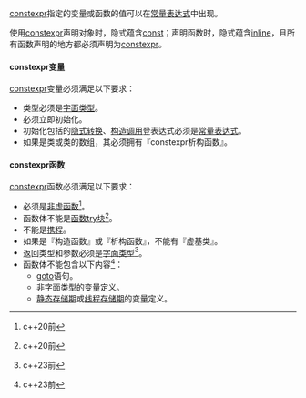 [constexpr]()指定的变量或函数的值可以在[常量表达式]()中出现。

使用[constexpr]()声明对象时，隐式蕴含[const]()；声明函数时，隐式蕴含[inline]()，且所有函数声明的地方都必须声明为[constexpr]()。

#### constexpr变量

[constexpr]()变量必须满足以下要求：

* 类型必须是[字面类型]()。
* 必须立即初始化。
* 初始化包括的[隐式转换]()、[构造调用]()登表达式必须是[常量表达式]()。
* 如果是类或类的数组，其必须拥有『constexpr析构函数』。

#### constexpr函数

[constexpr]()函数必须满足以下要求：

* 必须是[非虚函数]()[^1]。
* 函数体不能是[函数try块]()[^1]。
* 不能是[携程]()。
* 如果是『构造函数』或『析构函数』，不能有『虚基类』。
* 返回类型和参数必须是[字面类型]()[^2]。
* 函数体不能包含以下内容[^2]：
  * [goto]()语句。
  * 非字面类型的变量定义。
  * [静态存储期]()或[线程存储期]()的变量定义。

[^1]:c++20前
[^2]:c++23前